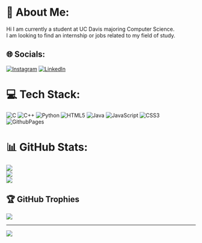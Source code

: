 # 💫 About Me:
Hi I am currently a student at UC Davis majoring Computer Science. <br>I am looking to find an internship or jobs related to my field of study.


## 🌐 Socials:
[![Instagram](https://img.shields.io/badge/Instagram-%23E4405F.svg?logo=Instagram&logoColor=white)](https://instagram.com/jamin.200) [![LinkedIn](https://img.shields.io/badge/LinkedIn-%230077B5.svg?logo=linkedin&logoColor=white)](https://linkedin.com/in/Jamin-Chan) 

# 💻 Tech Stack:
![C](https://img.shields.io/badge/c-%2300599C.svg?style=for-the-badge&logo=c&logoColor=white) ![C++](https://img.shields.io/badge/c++-%2300599C.svg?style=for-the-badge&logo=c%2B%2B&logoColor=white) ![Python](https://img.shields.io/badge/python-3670A0?style=for-the-badge&logo=python&logoColor=ffdd54) ![HTML5](https://img.shields.io/badge/html5-%23E34F26.svg?style=for-the-badge&logo=html5&logoColor=white) ![Java](https://img.shields.io/badge/java-%23ED8B00.svg?style=for-the-badge&logo=openjdk&logoColor=white) ![JavaScript](https://img.shields.io/badge/javascript-%23323330.svg?style=for-the-badge&logo=javascript&logoColor=%23F7DF1E) ![CSS3](https://img.shields.io/badge/css3-%231572B6.svg?style=for-the-badge&logo=css3&logoColor=white) ![GithubPages](https://img.shields.io/badge/github%20pages-121013?style=for-the-badge&logo=github&logoColor=white)
# 📊 GitHub Stats:
![](https://github-readme-stats.vercel.app/api?username=Jamin-Chan&theme=nightowl&hide_border=false&include_all_commits=true&count_private=false)<br/>
![](https://github-readme-streak-stats.herokuapp.com/?user=Jamin-Chan&theme=nightowl&hide_border=false)<br/>
![](https://github-readme-stats.vercel.app/api/top-langs/?username=Jamin-Chan&theme=nightowl&hide_border=false&include_all_commits=true&count_private=false&layout=compact)

## 🏆 GitHub Trophies
![](https://github-profile-trophy.vercel.app/?username=Jamin-Chan&theme=radical&no-frame=false&no-bg=true&margin-w=4)

---
[![](https://visitcount.itsvg.in/api?id=Jamin-Chan&icon=7&color=11)](https://visitcount.itsvg.in)

<!-- Proudly created with GPRM ( https://gprm.itsvg.in ) -->
